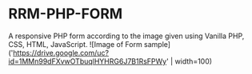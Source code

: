 # RRM-PHP-FORM
A responsive PHP form according to the image given using Vanilla PHP, CSS, HTML, JavaScript.
![Image of Form sample]('https://drive.google.com/uc?id=1MMn99dFXvwOTbuqlHYHRG6J7B1RsFPWy' | width=100)
